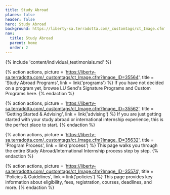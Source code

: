 ```yaml
---
title: Study Abroad
planes: false
header: false
hero: Study Abroad
background: https://liberty-sa.terradotta.com/_customtags/ct_Image.cfm?Image_ID=35566
nav:
  title: Study Abroad
  parent: home
  order: 2
---
```


{% include 'content/individual_testimonials.md' %}

{% action actions,
  picture = 'https://liberty-sa.terradotta.com/_customtags/ct_Image.cfm?Image_ID=35564',
  title = 'Study Abroad Programs',
  link = link('programs')
%}
If you have not decided on a program yet, browse LU Send's Signature Programs and Custom Programs here.
{% endaction %}


{% action actions,
  picture = 'https://liberty-sa.terradotta.com/_customtags/ct_Image.cfm?Image_ID=35562',
  title = 'Getting Started & Advising',
  link = link('advising')
%}
If you are just getting started with your study abroad or international internship experience, this is the perfect place to start.
{% endaction %}

{% action actions,
  picture = 'https://liberty-sa.terradotta.com/_customtags/ct_Image.cfm?Image_ID=35632',
  title = 'Program Process',
  link = link('process')
%}
This page walks you through the entire Study Abroad/International Internship process step by step.
{% endaction %}

{% action actions,
  picture = 'https://liberty-sa.terradotta.com/_customtags/ct_Image.cfm?Image_ID=35574',
  title = 'Policies & Guidelines',
  link = link('policies')
%}
This page provides key information about eligibility, fees, registration, courses, deadlines, and more.
{% endaction %}
